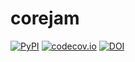 # corejam

[![PyPI](https://img.shields.io/pypi/v/corejam.svg)](https://pypi.python.org/pypi/corejam)
[![codecov.io](https://codecov.io/github/aaronmussig/corejam/coverage.svg?branch=master)](https://codecov.io/github/aaronmussig/corejam?branch=master)
[![DOI](https://zenodo.org/badge/290902170.svg)](https://zenodo.org/badge/latestdoi/290902170)
